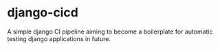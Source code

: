# django-cicd

A simple django CI pipeline aiming to become a boilerplate for automatic testing django applications in future.